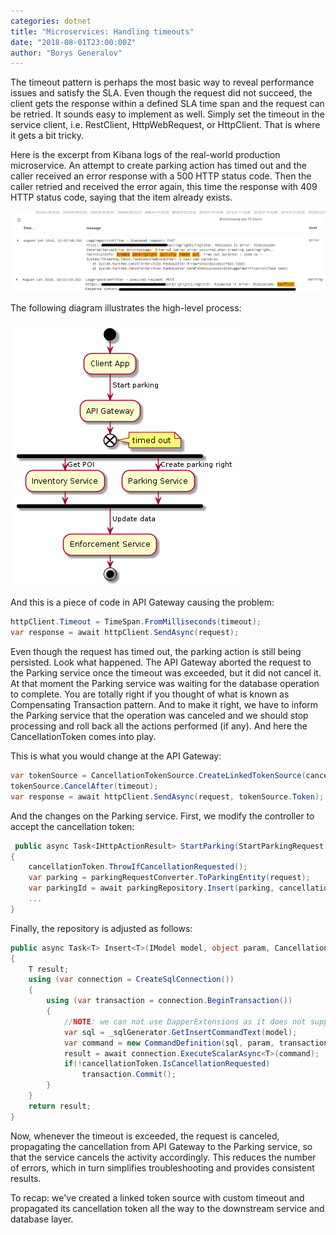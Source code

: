 ```yaml
---
categories: dotnet
title: "Microservices: Handling timeouts"
date: "2018-08-01T23:00:00Z"
author: "Borys Generalov"
---
```


 The timeout pattern is perhaps the most basic way to reveal performance issues and satisfy the SLA. Even though the request did not succeed, the client gets the response within a defined SLA time span and the request can be retried. It sounds easy to implement as well. Simply set the timeout in the service client, i.e. RestClient, HttpWebRequest, or HttpClient. That is where it gets a bit tricky.

Here is the excerpt from Kibana logs of the real-world production microservice. An attempt to create parking action has timed out and the caller received an error response with a 500 HTTP status code. Then the caller retried and received the error again, this time the response with 409 HTTP status code, saying that the item already exists.

![Kibana logs](/assets/microservice-timeout/kibana.png)

The following diagram illustrates the high-level process:

![UML overview](/assets/microservice-timeout/uml.overview.png)

And this is a piece of code in API Gateway causing the problem:

```csharp
httpClient.Timeout = TimeSpan.FromMilliseconds(timeout);
var response = await httpClient.SendAsync(request);
```

Even though the request has timed out, the parking action is still being persisted. Look what happened. The API Gateway aborted the request to the Parking service once the timeout was exceeded, but it did not cancel it. At that moment the Parking service was waiting for the database operation to complete. You are totally right if you thought of what is known as Compensating Transaction pattern. And to make it right, we have to inform the Parking service that the operation was canceled and we should stop processing and roll back all the actions performed (if any). And here the CancellationToken comes into play.

This is what you would change at the API Gateway:

```csharp
var tokenSource = CancellationTokenSource.CreateLinkedTokenSource(cancellationToken);
tokenSource.CancelAfter(timeout);
var response = await httpClient.SendAsync(request, tokenSource.Token);
```

And the changes on the Parking service. First, we modify the controller to accept the cancellation token:

```csharp
 public async Task<IHttpActionResult> StartParking(StartParkingRequest request, CancellationToken cancellationToken)
{
    cancellationToken.ThrowIfCancellationRequested();
    var parking = parkingRequestConverter.ToParkingEntity(request);
    var parkingId = await parkingRepository.Insert(parking, cancellationToken);
    ...
}
```

Finally, the repository is adjusted as follows:

```csharp
public async Task<T> Insert<T>(IModel model, object param, CancellationToken cancellationToken)
{
    T result;
    using (var connection = CreateSqlConnection())
    {
        using (var transaction = connection.BeginTransaction())
        {
            //NOTE: we can not use DapperExtensions as it does not support a cancellation
            var sql = _sqlGenerator.GetInsertCommandText(model);
            var command = new CommandDefinition(sql, param, transaction, cancellationToken);
            result = await connection.ExecuteScalarAsync<T>(command);
            if(!cancellationToken.IsCancellationRequested)
                transaction.Commit();
        }
    }
    return result;
}
```

Now, whenever the timeout is exceeded, the request is canceled, propagating the cancellation from API Gateway to the Parking service, so that the service cancels the activity accordingly. This reduces the number of errors, which in turn simplifies troubleshooting and provides consistent results.

To recap: we've created a linked token source with custom timeout and propagated its cancellation token all the way to the downstream service and database layer. 
